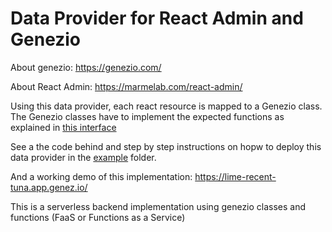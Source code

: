 # Data Provider for React Admin and Genezio

About genezio: https://genezio.com/

About React Admin: https://marmelab.com/react-admin/


Using this data provider, each react resource is mapped to a Genezio class. The Genezio classes have to implement the expected functions as explained in [this interface](https://github.com/Genez-io/react-admin-genezio/blob/main/example/server/DataProvider.ts)

See a the code behind and step by step instructions on hopw to deploy this data provider in the [example](https://github.com/Genez-io/react-admin-genezio/tree/main/example) folder.

And a working demo of this implementation: https://lime-recent-tuna.app.genez.io/

This is a serverless backend implementation using genezio classes and functions (FaaS or Functions as a Service)
